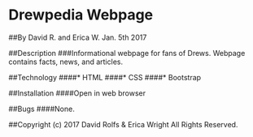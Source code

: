 # **Drewpedia Webpage**

##By David R. and Erica W. Jan. 5th 2017

##Description
###Informational webpage for fans of Drews. Webpage contains facts, news, and articles.

##Technology
####* HTML
####* CSS
####* Bootstrap

##Installation
####Open in web browser

##Bugs
####None.

##Copyright (c) 2017 David Rolfs & Erica Wright All Rights Reserved.
